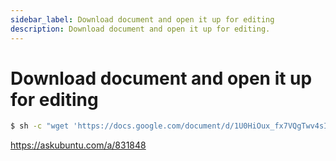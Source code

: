 ```yaml
---
sidebar_label: Download document and open it up for editing
description: Download document and open it up for editing.
---
```


# Download document and open it up for editing

```bash
$ sh -c "wget 'https://docs.google.com/document/d/1U0HiOux_fx7VQgTwv4sIQbBN2uzgvSBLMtlPdVCOtvU/export?format=docx' -O test.docx && code test.docx 2>/dev/null"
```

https://askubuntu.com/a/831848